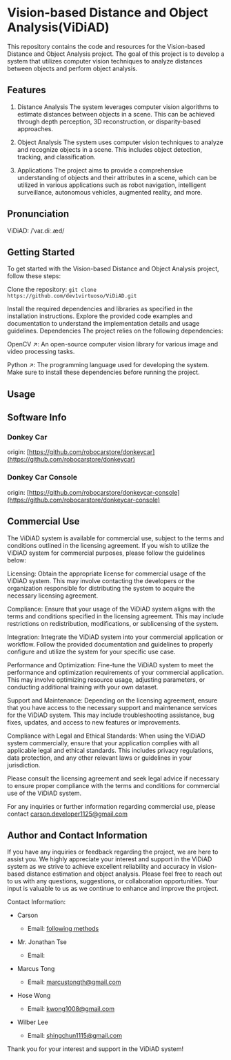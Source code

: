 # Vision-based Distance and Object Analysis(ViDiAD)

This repository contains the code and resources for the Vision-based Distance and Object Analysis project. The goal of this project is to develop a system that utilizes computer vision techniques to analyze distances between objects and perform object analysis.

## Features

1. Distance Analysis
The system leverages computer vision algorithms to estimate distances between objects in a scene. This can be achieved through depth perception, 3D reconstruction, or disparity-based approaches.

2. Object Analysis
The system uses computer vision techniques to analyze and recognize objects in a scene. This includes object detection, tracking, and classification.

3. Applications
The project aims to provide a comprehensive understanding of objects and their attributes in a scene, which can be utilized in various applications such as robot navigation, intelligent surveillance, autonomous vehicles, augmented reality, and more.

## Pronunciation

ViDiAD: /ˈvaɪ.diː.æd/

## Getting Started

To get started with the Vision-based Distance and Object Analysis project, follow these steps:

Clone the repository:
`git clone https://github.com/dev1virtuoso/ViDiAD.git`

Install the required dependencies and libraries as specified in the installation instructions.
Explore the provided code examples and documentation to understand the implementation details and usage guidelines.
Dependencies
The project relies on the following dependencies:

OpenCV ↗: An open-source computer vision library for various image and video processing tasks.

Python ↗: The programming language used for developing the system.
Make sure to install these dependencies before running the project.

## Usage

## Software Info

### Donkey Car

origin: [https://github.com/robocarstore/donkeycar](https://github.com/robocarstore/donkeycar)

### Donkey Car Console

origin: [https://github.com/robocarstore/donkeycar-console](https://github.com/robocarstore/donkeycar-console)

## Commercial Use

The ViDiAD system is available for commercial use, subject to the terms and conditions outlined in the licensing agreement. If you wish to utilize the ViDiAD system for commercial purposes, please follow the guidelines below:

Licensing: Obtain the appropriate license for commercial usage of the ViDiAD system. This may involve contacting the developers or the organization responsible for distributing the system to acquire the necessary licensing agreement.

Compliance: Ensure that your usage of the ViDiAD system aligns with the terms and conditions specified in the licensing agreement. This may include restrictions on redistribution, modifications, or sublicensing of the system.

Integration: Integrate the ViDiAD system into your commercial application or workflow. Follow the provided documentation and guidelines to properly configure and utilize the system for your specific use case.

Performance and Optimization: Fine-tune the ViDiAD system to meet the performance and optimization requirements of your commercial application. This may involve optimizing resource usage, adjusting parameters, or conducting additional training with your own dataset.

Support and Maintenance: Depending on the licensing agreement, ensure that you have access to the necessary support and maintenance services for the ViDiAD system. This may include troubleshooting assistance, bug fixes, updates, and access to new features or improvements.

Compliance with Legal and Ethical Standards: When using the ViDiAD system commercially, ensure that your application complies with all applicable legal and ethical standards. This includes privacy regulations, data protection, and any other relevant laws or guidelines in your jurisdiction.

Please consult the licensing agreement and seek legal advice if necessary to ensure proper compliance with the terms and conditions for commercial use of the ViDiAD system.

For any inquiries or further information regarding commercial use, please contact [carson.developer1125@gmail.com](carson.developer1125@gmail.com)

## Author and Contact Information

If you have any inquiries or feedback regarding the project, we are here to assist you. We highly appreciate your interest and support in the ViDiAD system as we strive to achieve excellent reliability and accuracy in vision-based distance estimation and object analysis. Please feel free to reach out to us with any questions, suggestions, or collaboration opportunities. Your input is valuable to us as we continue to enhance and improve the project.

Contact Information:

- Carson
  - Email: [following methods](https://github.com/dev1virtuoso/Documentation/blob/main/dev1virtuoso/Attachment/dev1virtuoso/carson-wu.md)

- Mr. Jonathan Tse
  - Email:

- Marcus Tong
  - Email: [marcustongth@gmail.com](mailto:marcustongth@gmail.com)
  
- Hose Wong
  - Email: [kwong1008@gmail.com](mailto:kwong1008@gmail.com)
  
- Wilber Lee
  - Email: [shingchun1115@gmail.com](mailto:shingchun1115@gmail.com)

Thank you for your interest and support in the ViDiAD system!
